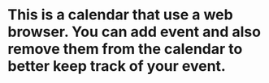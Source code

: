 # This is a calendar that use a web browser. You can add event and also remove them from the calendar to better keep track of your event.
